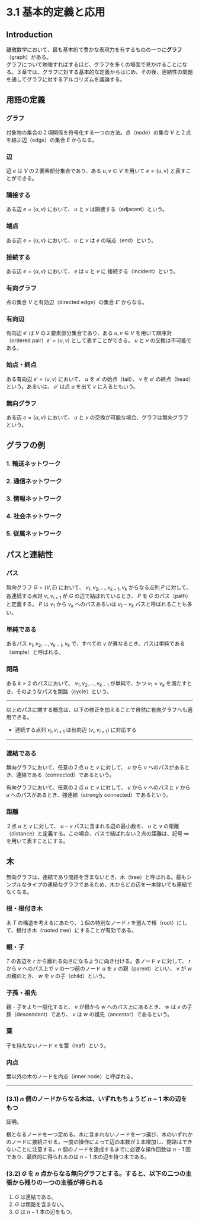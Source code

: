 # 3.1 基本的定義と応用

## Introduction

離散数学において、最も基本的で豊かな表現力を有するものの一つに**グラフ**（graph）がある。  
グラフについて勉強すればするほど、グラフを多くの場面で見かけることになる。３章では、グラフに対する基本的な定義からはじめ、その後、連結性の問題を通してグラフに対するアルゴリズムを議論する。

## 用語の定義

### グラフ

対象物の集合の２項関係を符号化する一つの方法。点（node）の集合 $V$ と２点を結ぶ辺（edge）の集合 $E$ からなる。

### 辺

辺 $e$ は $V$ の２要素部分集合であり、ある $u,v\in V$ を用いて $e=\{u,v\}$ と表すことができる。

### 隣接する

ある辺 $e=\{u,v\}$ において、 $u$ と $v$ は隣接する（adjacent）という。

### 端点

ある辺 $e=\{u,v\}$ において、 $u$ と $v$ は $e$ の端点（end）という。

### 接続する

ある辺 $e=\{u,v\}$ において、 $e$ は $u$ と $v$ に 接続する（incident）という。

### 有向グラフ

点の集合 $V$ と有効辺（directed edge）の集合 $E'$ からなる。

### 有向辺

有向辺 $e'$ は $V$ の２要素部分集合であり、ある $u,v\in V$ を用いて順序対（ordered pair）$e'=(u,v)$ として表すことができる。 $u$ と $v$ の交換は不可能である。

### 始点・終点

ある有向辺 $e'=(u,v)$ において、 $u$ を $e'$ の始点（tail）、 $v$ を $e'$ の終点（head）という。あるいは、 $e'$ は点 $u$ を出て $v$ に入るともいう。

### 無向グラフ

ある辺 $e=\{u,v\}$ において、 $u$ と $v$ の交換が可能な場合、グラフは無向グラフという。

## グラフの例

### 1. 輸送ネットワーク

### 2. 通信ネットワーク

### 3. 情報ネットワーク

### 4. 社会ネットワーク

### 5. 従属ネットワーク

## パスと連結性

### パス

無向グラフ $G=(V,E)$ において、 $v_1,v_2,\ldots,v_{k-1},v_k$ からなる点列 $P$ に対して、各連続する点対 $v_i,v_{i+1}$ が $G$ の辺で結ばれているとき、 $P$ を $G$ のパス（path）と定義する。 $P$ は $v_1$ から $v_k$ へのパスあるいは $v_1-v_k$ パスと呼ばれることも多い。

### 単純である

あるパス $v_1,v_2,\ldots,v_{k-1},v_k$ で、すべての $v$ が異なるとき、パスは単純である（simple）と呼ばれる。

### 閉路

ある $k>2$ のパスにおいて、 $v_1,v_2,\ldots,v_{k-1}$ が単純で、かつ $v_1=v_k$ を満たすとき、そのようなパスを閉路（cycle）という。

---

以上のパスに関する概念は、以下の修正を加えることで自然に有向グラフへも適用できる。

- 連続する点列 $v_i,v_{i+1}$ は有向辺 $(v_i,v_{i+1})$ に対応する

---

### 連結である

無向グラフにおいて、任意の２点 $u$ と $v$ に対して、 $u$ から $v$ へのパスがあるとき、連結である（connected）であるという。

有向グラフにおいて、任意の２点 $u$ と $v$ に対して、 $u$ から $v$ へのパスと $v$ から $u$ へのパスがあるとき、強連結（strongly connected）であるという。

### 距離

２点 $u$ と $v$ に対して、 $u-v$ パスに含まれる辺の最小数を、 $u$ と $v$ の距離（distance）と定義する。この場合、パスで結ばれない２点の距離は、記号 $\infty$ を用いて表すことにする。

## 木

無向グラフは、連結であり閉路を含まないとき、木（tree）と呼ばれる。最もシンプルなタイプの連結なグラフであるため、木からどの辺を一本除いても連結でなくなる。

### 根・根付き木

木 $T$ の構造を考えるにあたり、１個の特別なノード $r$ を選んで根（root）にして、根付き木（rooted tree）にすることが有効である。

### 親・子

$T$ の各辺を $r$ から離れる向きになるように向き付ける。各ノード $v$ に対して、 $r$ から $v$ へのパス上で $v$ の一つ前のノード $u$ を $v$ の親（parent）といい、 $v$ が $w$ の親のとき、 $w$ を $v$ の子（child）という。

### 子孫・祖先

親・子をより一般化すると、 $v$ が根から $w$ へのパス上にあるとき、 $w$ は $v$ の子孫（descendant）であり、 $v$ は $w$ の祖先（ancestor）であるという。

### 葉

子を持たないノード $x$ を葉（leaf）という。

### 内点

葉以外の木のノードを内点（inner node）と呼ばれる。

---

### (3.1) $n$ 個のノードからなる木は、いずれもちょうど $n-1$ 本の辺をもつ

証明。

根となるノードを一つ定める。木に含まれないノードを一つ選び、木のいずれかのノードに接続させる。一度の操作によって辺の本数が１本増加し、閉路はできないことに注意する。$n$ 個のノードを達成するまでに必要な操作回数は $n-1$ 回であり、最終的に得られるのは $n-1$ 本の辺を持つ木である。

### (3.2) $G$ を $n$ 点からなる無向グラフとする。すると、以下の二つの主張から残りの一つの主張が得られる

1. $G$ は連結である。
2. $G$ は閉路を含まない。
3. $G$ は $n-1$ 本の辺をもつ。
